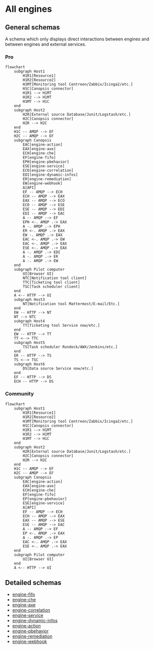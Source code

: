# All engines

## General schemas

A schema which only displays direct interactions between engines and between engines and external services.

### Pro

```mermaid
flowchart
    subgraph Host1
        H1R1[Resource1]
        H1R2[Resource2]
        H1MT[Monitoring tool Centreon/Zabbix/Icinga2/etc.]
        H1C[Canopsis connector]
        H1R1 --> H1MT
        H1R2 --> H1MT
        H1MT --> H1C
    end
    subgraph Host2
        H2R[External source Database/Junit/Logstash/etc.]
        H2C[Canopsis connector]
        H2R --> H2C
    end
    H1C -- AMQP --> EF
    H2C -- AMQP --> EF
    subgraph Canopsis
        EAC[engine-action]
        EAX[engine-axe]
        ECH[engine-che]
        EF[engine-fifo]
        EPH[engine-pbehavior]
        ESE[engine-service]
        ECO[engine-correlation]
        EDI[engine-dynamic-infos]
        ER[engine-remediation]
        EW[engine-webhook]
        A[API]
        EF -- AMQP --> ECH
        ECH -- AMQP --> EAX
        EAX -- AMQP --> ECO
        ECO -- AMQP --> ESE
        ESE -- AMQP --> EDI
        EDI -- AMQP --> EAC
        A -- AMQP --> EF
        EPH <-. AMQP .-> EAX
        A -. AMQP .-> EPH
        ER <-. AMQP .-> EAX
        EW -. AMQP .-> EAX
        EAC <-. AMQP .-> EW
        EAC <-. AMQP .-> EAX
        ESE <-. AMQP .-> EAX
        A -. AMQP .-> EDI
        A -. AMQP .-> ER
        A -. AMQP .-> EW
    end
    subgraph Pilot computer
        UI[Browser UI]
        NTC[Notification tool client]
        TTC[Ticketing tool client]
        TSC[Task scheduler client]
    end
    A <-- HTTP --> UI
    subgraph Host3
        NT[Notification tool Mattermost/E-mail/Etc.]
    end
    EW -- HTTP --> NT
    NT --> NTC
    subgraph Host4
        TT[Ticketing tool Service now/etc.]
    end
    EW -- HTTP --> TT
    TT <--> TTC
    subgraph Host5
        TS[Task scheduler Rundeck/AWX/Jenkins/etc.]
    end
    ER -- HTTP --> TS
    TS <--> TSC
    subgraph Host6
        DS[Data source Service now/etc.]
    end
    EF -- HTTP --> DS
    ECH -- HTTP --> DS
```

### Community

```mermaid
flowchart
    subgraph Host1
        H1R1[Resource1]
        H1R2[Resource2]
        H1MT[Monitoring tool Centreon/Zabbix/Icinga2/etc.]
        H1C[Canopsis connector]
        H1R1 --> H1MT
        H1R2 --> H1MT
        H1MT --> H1C
    end
    subgraph Host2
        H2R[External source Database/Junit/Logstash/etc.]
        H2C[Canopsis connector]
        H2R --> H2C
    end
    H1C -- AMQP --> EF
    H2C -- AMQP --> EF
    subgraph Canopsis
        EAC[engine-action]
        EAX[engine-axe]
        ECH[engine-che]
        EF[engine-fifo]
        EP[engine-pbehavior]
        ESE[engine-service]
        A[API]
        EF -- AMQP --> ECH
        ECH -- AMQP --> EAX
        EAX -- AMQP --> ESE
        ESE -- AMQP --> EAC
        A -- AMQP --> EF
        EP <-. AMQP .-> EAX
        A -. AMQP .-> EP
        EAC <-. AMQP .-> EAX
        ESE <-. AMQP .-> EAX
    end
    subgraph Pilot computer
        UI[Browser UI]
    end
    A <-- HTTP --> UI
```

## Detailed schemas

- [engine-fifo](./engine-fifo.md)
- [engine-che](./engine-che.md)
- [engine-axe](./engine-axe.md)
- [engine-correlation](./engine-correlation.md)
- [engine-service](./engine-service.md)
- [engine-dynamic-infos](./engine-dynamic-infos.md)
- [engine-action](./engine-action.md)
- [engine-pbehavior](./engine-pbehavior.md)
- [engine-remediation](./engine-remediation.md)
- [engine-webhook](./engine-webhook.md)
